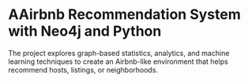 # AAirbnb Recommendation System with Neo4j and Python

The project explores graph-based statistics, analytics, and machine learning techniques to create an Airbnb-like environment that helps recommend hosts, listings, or neighborhoods.
